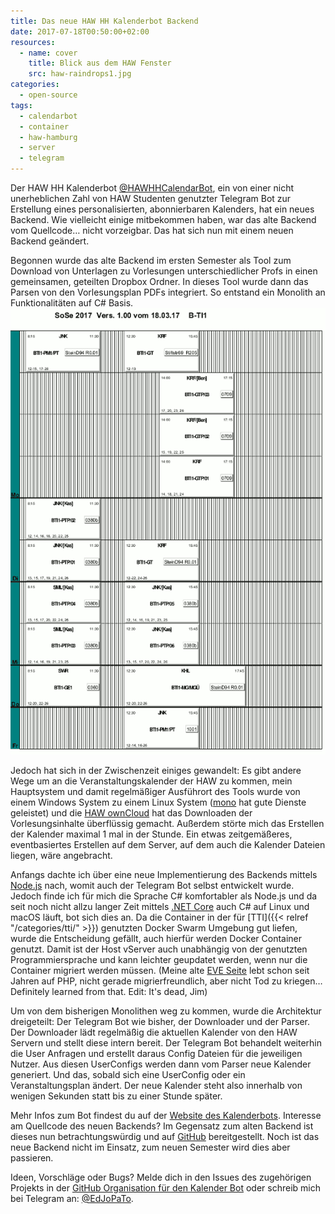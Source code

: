 ```yaml
---
title: Das neue HAW HH Kalenderbot Backend
date: 2017-07-18T00:50:00+02:00
resources:
  - name: cover
    title: Blick aus dem HAW Fenster
    src: haw-raindrops1.jpg
categories:
  - open-source
tags:
  - calendarbot
  - container
  - haw-hamburg
  - server
  - telegram
---
```


Der HAW HH Kalenderbot [@HAWHHCalendarBot](https://t.me/HAWHHCalendarBot), ein von einer nicht unerheblichen Zahl von HAW Studenten genutzter Telegram Bot zur Erstellung eines personalisierten, abonnierbaren Kalenders, hat ein neues Backend.
Wie vielleicht einige mitbekommen haben, war das alte Backend vom Quellcode… nicht vorzeigbar.
Das hat sich nun mit einem neuen Backend geändert.

Begonnen wurde das alte Backend im ersten Semester als Tool zum Download von Unterlagen zu Vorlesungen unterschiedlicher Profs in einen gemeinsamen, geteilten Dropbox Ordner.
In dieses Tool wurde dann das Parsen von den Vorlesungsplan PDFs integriert.
So entstand ein Monolith an Funktionalitäten auf C# Basis.
![Vorlesungsplan PDF](veranstaltungsplan.png)

Jedoch hat sich in der Zwischenzeit einiges gewandelt:
Es gibt andere Wege um an die Veranstaltungskalender der HAW zu kommen, mein Hauptsystem und damit regelmäßiger Ausführort des Tools wurde von einem Windows System zu einem Linux System ([mono](https://www.mono-project.com/) hat gute Dienste geleistet) und die [HAW ownCloud](https://owncloud.informatik.haw-hamburg.de) hat das Downloaden der Vorlesungsinhalte überflüssig gemacht.
Außerdem störte mich das Erstellen der Kalender maximal 1 mal in der Stunde.
Ein etwas zeitgemäßeres, eventbasiertes Erstellen auf dem Server, auf dem auch die Kalender Dateien liegen, wäre angebracht.

Anfangs dachte ich über eine neue Implementierung des Backends mittels [Node.js](https://nodejs.org/) nach, womit auch der Telegram Bot selbst entwickelt wurde.
Jedoch finde ich für mich die Sprache C# komfortabler als Node.js und da seit noch nicht allzu langer Zeit mittels [.NET Core](https://dotnet.github.io/) auch C# auf Linux und macOS läuft, bot sich dies an.
Da die Container in der für [TTI]({{< relref "/categories/tti/" >}}) genutzten Docker Swarm Umgebung gut liefen, wurde die Entscheidung gefällt, auch hierfür werden Docker Container genutzt.
Damit ist der Host vServer auch unabhängig von der genutzten Programmiersprache und kann leichter geupdatet werden, wenn nur die Container migriert werden müssen.
(Meine alte [EVE Seite](https://eve.3t0.de) lebt schon seit Jahren auf PHP, nicht gerade migrierfreundlich, aber nicht Tod zu kriegen… Definitely learned from that. Edit: It's dead, Jim)

Um von dem bisherigen Monolithen weg zu kommen, wurde die Architektur dreigeteilt: Der Telegram Bot wie bisher, der Downloader und der Parser.
Der Downloader lädt regelmäßig die aktuellen Kalender von den HAW Servern und stellt diese intern bereit.
Der Telegram Bot behandelt weiterhin die User Anfragen und erstellt daraus Config Dateien für die jeweiligen Nutzer.
Aus diesen UserConfigs werden dann vom Parser neue Kalender generiert.
Und das, sobald sich eine UserConfig oder ein Veranstaltungsplan ändert.
Der neue Kalender steht also innerhalb von wenigen Sekunden statt bis zu einer Stunde später.

Mehr Infos zum Bot findest du auf der [Website des Kalenderbots](https://hawhh.de/calendarbot/).
Interesse am Quellcode des neuen Backends? Im Gegensatz zum alten Backend ist dieses nun betrachtungswürdig und auf [GitHub](https://github.com/HAWHHCalendarBot/backend) bereitgestellt.
Noch ist das neue Backend nicht im Einsatz, zum neuen Semester wird dies aber passieren.

Ideen, Vorschläge oder Bugs? Melde dich in den Issues des zugehörigen Projekts in der [GitHub Organisation für den Kalender Bot](https://github.com/HAWHHCalendarBot) oder schreib mich bei Telegram an: [@EdJoPaTo](https://t.me/EdJoPaTo).
